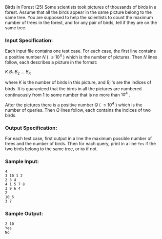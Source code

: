 Birds in Forest (25)
Some scientists took pictures of thousands of birds in a forest. Assume that
all the birds appear in the same picture belong to the same tree. You are
supposed to help the scientists to count the maximum number of trees in the
forest, and for any pair of birds, tell if they are on the same tree.

### Input Specification:

Each input file contains one test case. For each case, the first line contains
a positive number $N$ ( $\le 10^4$ ) which is the number of pictures. Then $N$
lines follow, each describes a picture in the format:

$K$ $B_1$ $B_2$ ... $B_K$

where $K$ is the number of birds in this picture, and $B_i$ 's are the indices
of birds. It is guaranteed that the birds in all the pictures are numbered
continuously from 1 to some number that is no more than $10^4$ .

After the pictures there is a positive number $Q$ ( $\le 10^4$ ) which is the
number of queries. Then $Q$ lines follow, each contains the indices of two
birds.

### Output Specification:

For each test case, first output in a line the maximum possible number of
trees and the number of birds. Then for each query, print in a line `Yes` if
the two birds belong to the same tree, or `No` if not.

### Sample Input:

    
    
    4
    3 10 1 2
    2 3 4
    4 1 5 7 8
    3 9 6 4
    2
    10 5
    3 7
    

### Sample Output:

    
    
    2 10
    Yes
    No
    

